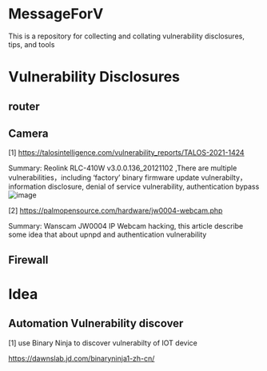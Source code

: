 # MessageForV
This is a repository for collecting and collating vulnerability disclosures, tips, and tools


# Vulnerability Disclosures

## router


## Camera

[1] https://talosintelligence.com/vulnerability_reports/TALOS-2021-1424

Summary:  Reolink RLC-410W v3.0.0.136_20121102  ,There are multiple vulnerabilities，including ‘factory’ binary firmware update vulnerabilty， information disclosure, denial of service vulnerability, authentication bypass
![image](https://github.com/Tig3rHu/MessageForV/blob/main/MarkdownImage/4c845ba2a64d47679ce275eb410359d.png)

[2] https://palmopensource.com/hardware/jw0004-webcam.php

Summary: Wanscam JW0004 IP Webcam hacking, this article describe some idea that about upnpd and authentication vulnerability


## Firewall

# Idea

## Automation Vulnerability discover
[1] use Binary Ninja to discover vulnerabilty of IOT device

https://dawnslab.jd.com/binaryninja1-zh-cn/

